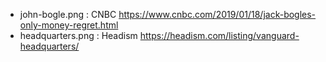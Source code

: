 - john-bogle.png : CNBC https://www.cnbc.com/2019/01/18/jack-bogles-only-money-regret.html
- headquarters.png : Headism https://headism.com/listing/vanguard-headquarters/
